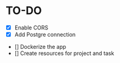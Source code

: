 # TO-DO

- [x] Enable CORS
- [x] Add Postgre connection
- [] Dockerize the app
- [] Create resources for project and task